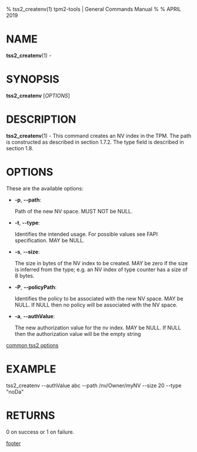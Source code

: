 % tss2_createnv(1) tpm2-tools | General Commands Manual
%
% APRIL 2019

# NAME

**tss2_createnv**(1) -

# SYNOPSIS

**tss2_createnv** [*OPTIONS*]

# DESCRIPTION

**tss2_createnv**(1) - This command creates an NV index in the TPM. The path is constructed as described in section 1.7.2. The type field is described in section 1.8.

# OPTIONS

These are the available options:

  * **-p**, **\--path**:

    Path of the new NV space. MUST NOT be NULL.

  * **-t**, **\--type**:

    Identifies the intended usage. For possible values see FAPI specification. MAY be NULL.

  * **-s**, **\--size**:

    The size in bytes of the NV index to be created. MAY be zero if the size is inferred from the type; e.g. an NV index of type counter has a size of 8 bytes.

  * **-P**, **\--policyPath**:

    Identifies the policy to be associated with the new NV space. MAY be NULL. If NULL then no policy will be associated with the NV space.

  * **-a**, **\--authValue**:

    The new authorization value for the nv index. MAY be NULL. If NULL then the authorization value will be the empty string


[common tss2 options](common/tss2-options.md)

# EXAMPLE

tss2_createnv --authValue abc --path /nv/Owner/myNV --size 20 --type "noDa"

# RETURNS

0 on success or 1 on failure.

[footer](common/footer.md)
